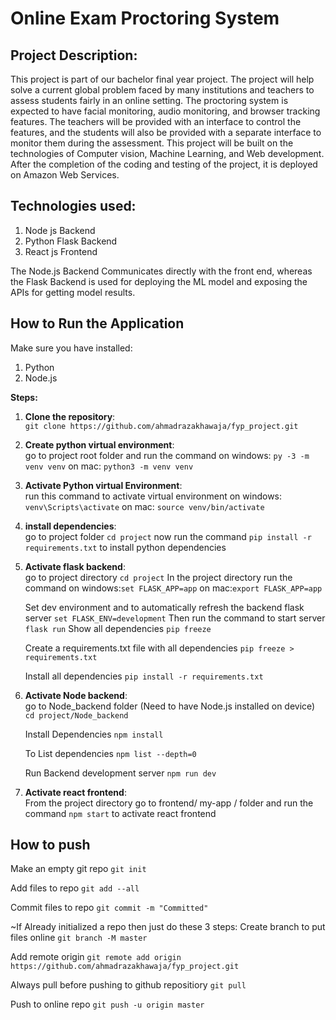 # Online Exam Proctoring System

## Project Description:
This project is part of our bachelor final year project. The project will help solve a current global problem faced by many institutions and teachers to assess students fairly in an online setting. The proctoring system is expected to have facial monitoring, audio monitoring, and browser tracking features. The teachers will be provided with an interface to control the features, and the students will also be provided with a separate interface to monitor them during the assessment. This project will be built on the technologies of Computer vision, Machine Learning, and Web development. After the completion of the coding and testing of the project, it is deployed on Amazon Web Services.

## Technologies used:

1. Node js Backend
2. Python Flask Backend
3. React js Frontend

The Node.js Backend Communicates directly with the front end, whereas the Flask Backend is used for deploying the ML model and exposing the APIs for getting model results.

## How to Run the Application

Make sure you have installed:

1. Python
2. Node.js

**Steps:**

1. **Clone the repository**:<br>
   `git clone https://github.com/ahmadrazakhawaja/fyp_project.git`

2. **Create python virtual environment**:<br>
   go to project root folder and run the command
   on windows: `py -3 -m venv venv`
   on mac: `python3 -m venv venv`

3. **Activate Python virtual Environment**:<br>
   run this command to activate virtual environment
   on windows: `venv\Scripts\activate`
   on mac: `source venv/bin/activate`

4. **install dependencies**:<br>
   go to project folder
   `cd project`
   now run the command `pip install -r requirements.txt` to install python dependencies

5. **Activate flask backend**:<br>
   go to project directory
   `cd project`
   In the project directory run the command
   on windows:`set FLASK_APP=app`
   on mac:`export FLASK_APP=app`
   
   Set dev environment and to automatically refresh the backend flask server
   `set FLASK_ENV=development`
   Then run the command to start server
   `flask run` 
   Show all dependencies
   `pip freeze`

   Create a requirements.txt file with all dependencies
   `pip freeze > requirements.txt`

   Install all dependencies
   `pip install -r requirements.txt`

6. **Activate Node backend**:<br>
   go to Node_backend folder (Need to have Node.js installed on device)
   `cd project/Node_backend`

   Install Dependencies
   `npm install`

   To List dependencies
   `npm list --depth=0`

   Run Backend development server
   `npm run dev`


7. **Activate react frontend**:<br>
   From the project directory go to frontend/ my-app / folder and run the command
   `npm start`
   to activate react frontend

## How to push ##

Make an empty git repo
`git init`

Add files to repo
`git add --all`

Commit files to repo
`git commit -m "Committed"`

~If Already initialized a repo then just do these 3 steps:
Create branch to put files online
`git branch -M master`

Add remote origin
`git remote add origin https://github.com/ahmadrazakhawaja/fyp_project.git`

Always pull before pushing to github repositiory
`git pull`

Push to online repo
`git push -u origin master`


